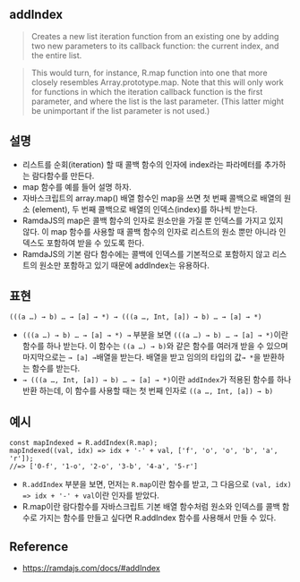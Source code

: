 ## addIndex
> Creates a new list iteration function from an existing one by adding two new parameters to its callback function: the current index, and the entire list.

> This would turn, for instance, R.map function into one that more closely resembles Array.prototype.map. Note that this will only work for functions in which the iteration callback function is the first parameter, and where the list is the last parameter. (This latter might be unimportant if the list parameter is not used.)

## 설명
- 리스트를 순회(iteration) 할 때 콜백 함수의 인자에 index라는 파라메터를 추가하는 람다함수를 만든다.
- map 함수를 예를 들어 설명 하자. 
- 자바스크립트의 array.map() 배열 함수인 map을 쓰면 첫 번째 콜백으로 배열의 원소 (element), 두 번째 콜백으로 배열의 인덱스(index)를 하나씩 받는다. 
- RamdaJS의 map은 콜백 함수의 인자로 원소만을 가질 뿐 인덱스를 가지고 있지 않다. 이 map 함수를 사용할 때 콜백 함수의 인자로 리스트의 원소 뿐만 아니라 인덱스도 포함하여 받을 수 있도록 한다.
- RamdaJS의 기본 람다 함수에는 콜백에 인덱스를 기본적으로 포함하지 않고 리스트의 원소만 포함하고 있기 때문에 addIndex는 유용하다.

## 표현
```
(((a …) → b) … → [a] → *) → (((a …, Int, [a]) → b) … → [a] → *)
```
- `(((a …) → b) … → [a] → *) →` 부분을 보면 `(((a …) → b) … → [a] → *)`이란 함수를 하나 받는다. 이 함수는 `((a …) → b)`와 같은 함수를 여러개 받을 수 있으며 마지막으로는 `→ [a] →`배열을 받는다. 배열을 받고 임의의 타입의 값`→ *`을 받환하는 함수를 받는다.
- `→ (((a …, Int, [a]) → b) … → [a] → *)`이란 `addIndex`가 적용된 함수를 하나 반환 하는데, 이 함수를 사용할 때는 첫 번째 인자로 `((a …, Int, [a]) → b)`

## 예시
```
const mapIndexed = R.addIndex(R.map);
mapIndexed((val, idx) => idx + '-' + val, ['f', 'o', 'o', 'b', 'a', 'r']);
//=> ['0-f', '1-o', '2-o', '3-b', '4-a', '5-r']
```
- `R.addIndex` 부분을 보면, 먼저는 `R.map`이란 함수를 받고, 그 다음으로 `(val, idx) => idx + '-' + val`이란 인자를 받았다.
- R.map이란 람다함수를 자바스크립트 기본 배열 함수처럼 원소와 인덱스를 콜백 함수로 가지는 함수를 만들고 싶다면 R.addIndex 함수를 사용해서 만들 수 있다.


## Reference
- https://ramdajs.com/docs/#addIndex
